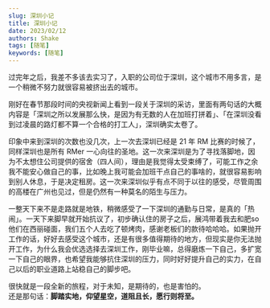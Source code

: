 ```yaml
---
slug: 深圳小记
title: 深圳小记
date: 2023/02/12
authors: Shake
tags: [随笔]
keywords: [随笔]
---
```


过完年之后，我差不多该去实习了，入职的公司位于深圳，这个城市不用多言，是一个稍微不努力就很容易被挤出去的城市。

<!-- truncate -->

刚好在春节那段时间的央视新闻上看到一段关于深圳的采访，里面有两句话的大概内容是「深圳之所以发展那么快，是因为有无数的人在加班打拼着」、「在深圳没看到过凌晨的路灯都不算一个合格的打工人」，深圳确实太卷了。


印象中来到深圳的次数也没几次，上一次去深圳已经是 21 年 RM 比赛的时候了，同样深圳也是所有 RMer 一心向往的圣地。这一次来深圳是为了寻找落脚地，因为不太想住公司提供的宿舍（四人间），理由是我觉得太受束缚了，可能工作之余我不能安心做自己的事，比如晚上我可能会加班干点自己的事啥的，就很容易影响到别人休息，于是决定租房。这一次来深圳似乎有点不同于以往的感受，尽管周围的高楼在广州也见过，但是仍然有一种莫名的陌生与压力。

一整天下来不是走路就是地铁，稍微感受了一下深圳的通勤与日常，是真的「热闹」。一天下来脚早就开始抗议了，初步确认住的房子之后，展鸿带着我去和肥so他们在西丽碰面，我们五个人去吃了顿烤肉，感谢老板们的款待哈哈哈。如果抛开工作的话，好好去感受这个城市，还是有很多值得期待的地方，但现实是你无法抛开工作，为什么我会优选选择去深圳工作，刚毕业嘛，总得磨炼一下自己，多扩宽一下自己的眼界，也希望我能够抗住深圳的压力，同时好好提升自己的实力，在自己以后的职业道路上站稳自己的脚步吧。

很快就是一段全新的旅程，对于未知，是期待的，也是害怕的。<br/>
还是那句话：**脚踏实地，仰望星空，道阻且长，愿行则将至。**
